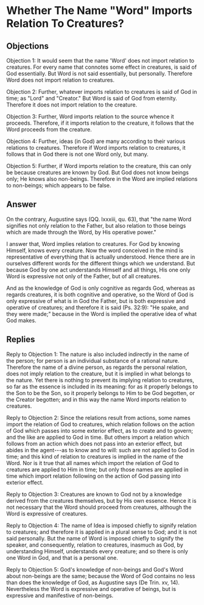 # Whether The Name "Word" Imports Relation To Creatures?

## Objections

Objection 1: It would seem that the name 'Word' does not import relation to creatures. For every name that connotes some effect in creatures, is said of God essentially. But Word is not said essentially, but personally. Therefore Word does not import relation to creatures.

Objection 2: Further, whatever imports relation to creatures is said of God in time; as "Lord" and "Creator." But Word is said of God from eternity. Therefore it does not import relation to the creature.

Objection 3: Further, Word imports relation to the source whence it proceeds. Therefore, if it imports relation to the creature, it follows that the Word proceeds from the creature.

Objection 4: Further, ideas (in God) are many according to their various relations to creatures. Therefore if Word imports relation to creatures, it follows that in God there is not one Word only, but many.

Objection 5: Further, if Word imports relation to the creature, this can only be because creatures are known by God. But God does not know beings only; He knows also non-beings. Therefore in the Word are implied relations to non-beings; which appears to be false.

## Answer

On the contrary, Augustine says (QQ. lxxxiii, qu. 63), that "the name Word signifies not only relation to the Father, but also relation to those beings which are made through the Word, by His operative power."

I answer that, Word implies relation to creatures. For God by knowing Himself, knows every creature. Now the word conceived in the mind is representative of everything that is actually understood. Hence there are in ourselves different words for the different things which we understand. But because God by one act understands Himself and all things, His one only Word is expressive not only of the Father, but of all creatures.

And as the knowledge of God is only cognitive as regards God, whereas as regards creatures, it is both cognitive and operative, so the Word of God is only expressive of what is in God the Father, but is both expressive and operative of creatures; and therefore it is said (Ps. 32:9): "He spake, and they were made;" because in the Word is implied the operative idea of what God makes.

## Replies

Reply to Objection 1: The nature is also included indirectly in the name of the person; for person is an individual substance of a rational nature. Therefore the name of a divine person, as regards the personal relation, does not imply relation to the creature, but it is implied in what belongs to the nature. Yet there is nothing to prevent its implying relation to creatures, so far as the essence is included in its meaning: for as it properly belongs to the Son to be the Son, so it properly belongs to Him to be God begotten, or the Creator begotten; and in this way the name Word imports relation to creatures.

Reply to Objection 2: Since the relations result from actions, some names import the relation of God to creatures, which relation follows on the action of God which passes into some exterior effect, as to create and to govern; and the like are applied to God in time. But others import a relation which follows from an action which does not pass into an exterior effect, but abides in the agent---as to know and to will: such are not applied to God in time; and this kind of relation to creatures is implied in the name of the Word. Nor is it true that all names which import the relation of God to creatures are applied to Him in time; but only those names are applied in time which import relation following on the action of God passing into exterior effect.

Reply to Objection 3: Creatures are known to God not by a knowledge derived from the creatures themselves, but by His own essence. Hence it is not necessary that the Word should proceed from creatures, although the Word is expressive of creatures.

Reply to Objection 4: The name of Idea is imposed chiefly to signify relation to creatures; and therefore it is applied in a plural sense to God; and it is not said personally. But the name of Word is imposed chiefly to signify the speaker, and consequently, relation to creatures, inasmuch as God, by understanding Himself, understands every creature; and so there is only one Word in God, and that is a personal one.

Reply to Objection 5: God's knowledge of non-beings and God's Word about non-beings are the same; because the Word of God contains no less than does the knowledge of God, as Augustine says (De Trin. xv, 14). Nevertheless the Word is expressive and operative of beings, but is expressive and manifestive of non-beings.
